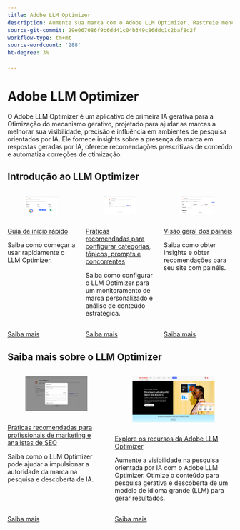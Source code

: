 ```yaml
---
title: Adobe LLM Optimizer
description: Aumente sua marca com o Adobe LLM Optimizer. Rastreie menções, descubra insights e domine a pesquisa orientada por IA. Assuma o controle de sua visibilidade - comece a otimizar agora mesmo!
source-git-commit: 29e067086f9b6dd41c04b349c86ddc1c2baf8d2f
workflow-type: tm+mt
source-wordcount: '288'
ht-degree: 3%

---
```



# Adobe LLM Optimizer

<!-- VIDEO HERE/SLIDES HERE -->

O Adobe LLM Optimizer é um aplicativo de primeira IA gerativa para a Otimização do mecanismo gerativo, projetado para ajudar as marcas a melhorar sua visibilidade, precisão e influência em ambientes de pesquisa orientados por IA. Ele fornece insights sobre a presença da marca em respostas geradas por IA, oferece recomendações prescritivas de conteúdo e automatiza correções de otimização.

## Introdução ao LLM Optimizer

<!-- CARDS

* ./overview/quick-start.md
  {title= Quickstart guide}
  {description= Learn how to quickly get up and running with the LLM Optimizer.}
  {image= /help/assets/overview/agentic-traffic-card.png}
  {target=_blank}
  {cta=Learn more}
* ./overview/best-practices-topics-prompts.md
  {title= Best practices for setting up categories, topics, prompts, and competitors}
  {description= Learn how to configure LLM Optimizer for tailored brand monitoring and strategic content analysis.}
  {image= /help/assets/overview/customer-configuration-card.png}
  {target=_blank}
  {cta=Learn more}
* ./dashboards/dashboards-overview.md
  {title= Dashboards overview}
  {image= /help/assets/overview/brand-presence-card.png}
  {description= Learn how to get insights and get recommendations for your site with dashboards.}
  {target=_blank}
  {cta=Learn more}
-->
<!-- START CARDS HTML - DO NOT MODIFY BY HAND -->
<div class="columns">
    <div class="column is-half-tablet is-half-desktop is-one-third-widescreen" aria-label="Quickstart guide">
        <div class="card" style="height: 100%; display: flex; flex-direction: column; height: 100%;">
            <div class="card-image">
                <figure class="image x-is-16by9">
                    <a href="./overview/quick-start.md" title="Guia de início rápido" target="_blank" rel="referrer">
                        <img class="is-bordered-r-small" src="/help/assets/overview/agentic-traffic-card.png" alt="Guia de início rápido"
                             style="width: 100%; aspect-ratio: 16 / 9; object-fit: cover; overflow: hidden; display: block; margin: auto;">
                    </a>
                </figure>
            </div>
            <div class="card-content is-padded-small" style="display: flex; flex-direction: column; flex-grow: 1; justify-content: space-between;">
                <div class="top-card-content">
                    <p class="headline is-size-6 has-text-weight-bold">
                        <a href="./overview/quick-start.md" target="_blank" rel="referrer" title="Guia de início rápido">Guia de início rápido</a>
                    </p>
                    <p class="is-size-6">Saiba como começar a usar rapidamente o LLM Optimizer.</p>
                </div>
                <a href="./overview/quick-start.md" target="_blank" rel="referrer" class="spectrum-Button spectrum-Button--outline spectrum-Button--primary spectrum-Button--sizeM" style="align-self: flex-start; margin-top: 1rem;">
                    <span class="spectrum-Button-label has-no-wrap has-text-weight-bold">Saiba mais</span>
                </a>
            </div>
        </div>
    </div>
    <div class="column is-half-tablet is-half-desktop is-one-third-widescreen" aria-label="Best practices for setting up categories, topics, prompts, and competitors">
        <div class="card" style="height: 100%; display: flex; flex-direction: column; height: 100%;">
            <div class="card-image">
                <figure class="image x-is-16by9">
                    <a href="./overview/best-practices-topics-prompts.md" title="Práticas recomendadas para configurar categorias, tópicos, prompts e concorrentes" target="_blank" rel="referrer">
                        <img class="is-bordered-r-small" src="/help/assets/overview/customer-configuration-card.png" alt="Práticas recomendadas para configurar categorias, tópicos, prompts e concorrentes"
                             style="width: 100%; aspect-ratio: 16 / 9; object-fit: cover; overflow: hidden; display: block; margin: auto;">
                    </a>
                </figure>
            </div>
            <div class="card-content is-padded-small" style="display: flex; flex-direction: column; flex-grow: 1; justify-content: space-between;">
                <div class="top-card-content">
                    <p class="headline is-size-6 has-text-weight-bold">
                        <a href="./overview/best-practices-topics-prompts.md" target="_blank" rel="referrer" title="Práticas recomendadas para configurar categorias, tópicos, prompts e concorrentes">Práticas recomendadas para configurar categorias, tópicos, prompts e concorrentes</a>
                    </p>
                    <p class="is-size-6">Saiba como configurar o LLM Optimizer para um monitoramento de marca personalizado e análise de conteúdo estratégica.</p>
                </div>
                <a href="./overview/best-practices-topics-prompts.md" target="_blank" rel="referrer" class="spectrum-Button spectrum-Button--outline spectrum-Button--primary spectrum-Button--sizeM" style="align-self: flex-start; margin-top: 1rem;">
                    <span class="spectrum-Button-label has-no-wrap has-text-weight-bold">Saiba mais</span>
                </a>
            </div>
        </div>
    </div>
    <div class="column is-half-tablet is-half-desktop is-one-third-widescreen" aria-label="Dashboards overview">
        <div class="card" style="height: 100%; display: flex; flex-direction: column; height: 100%;">
            <div class="card-image">
                <figure class="image x-is-16by9">
                    <a href="./dashboards/dashboards-overview.md" title="Visão geral dos painéis" target="_blank" rel="referrer">
                        <img class="is-bordered-r-small" src="/help/assets/overview/brand-presence-card.png" alt="Visão geral dos painéis"
                             style="width: 100%; aspect-ratio: 16 / 9; object-fit: cover; overflow: hidden; display: block; margin: auto;">
                    </a>
                </figure>
            </div>
            <div class="card-content is-padded-small" style="display: flex; flex-direction: column; flex-grow: 1; justify-content: space-between;">
                <div class="top-card-content">
                    <p class="headline is-size-6 has-text-weight-bold">
                        <a href="./dashboards/dashboards-overview.md" target="_blank" rel="referrer" title="Visão geral dos painéis">Visão geral dos painéis</a>
                    </p>
                    <p class="is-size-6">Saiba como obter insights e obter recomendações para seu site com painéis.</p>
                </div>
                <a href="./dashboards/dashboards-overview.md" target="_blank" rel="referrer" class="spectrum-Button spectrum-Button--outline spectrum-Button--primary spectrum-Button--sizeM" style="align-self: flex-start; margin-top: 1rem;">
                    <span class="spectrum-Button-label has-no-wrap has-text-weight-bold">Saiba mais</span>
                </a>
            </div>
        </div>
    </div>
</div>
<!-- END CARDS HTML - DO NOT MODIFY BY HAND -->

## Saiba mais sobre o LLM Optimizer

<!-- Add cards -->

<!-- CARDS

* ./tutorials/best-practices.md
  {title= Best practices for marketers and SEO analysts}
  {image= /help/assets/overview/best-practices-card.png}
  {description= Learn how LLM Optimizer can help you drive brand authority in AI search and discovery.}
* https://business.adobe.com/products/llm-optimizer.html
  {title = Explore the capabilities of the Adobe LLM Optimizer}
  {image = /help/assets/overview/business-adobe.png}
  {target=_blank}
  {cta=Learn more}

-->
<!-- START CARDS HTML - DO NOT MODIFY BY HAND -->
<div class="columns">
    <div class="column is-half-tablet is-half-desktop is-one-third-widescreen" aria-label="Best practices for marketers and SEO analysts">
        <div class="card" style="height: 100%; display: flex; flex-direction: column; height: 100%;">
            <div class="card-image">
                <figure class="image x-is-16by9">
                    <a href="./tutorials/best-practices.md" title="Práticas recomendadas para profissionais de marketing e analistas de SEO" target="_blank" rel="referrer">
                        <img class="is-bordered-r-small" src="/help/assets/overview/best-practices-card.png" alt="Práticas recomendadas para profissionais de marketing e analistas de SEO"
                             style="width: 100%; aspect-ratio: 16 / 9; object-fit: cover; overflow: hidden; display: block; margin: auto;">
                    </a>
                </figure>
            </div>
            <div class="card-content is-padded-small" style="display: flex; flex-direction: column; flex-grow: 1; justify-content: space-between;">
                <div class="top-card-content">
                    <p class="headline is-size-6 has-text-weight-bold">
                        <a href="./tutorials/best-practices.md" target="_blank" rel="referrer" title="Práticas recomendadas para profissionais de marketing e analistas de SEO">Práticas recomendadas para profissionais de marketing e analistas de SEO</a>
                    </p>
                    <p class="is-size-6">Saiba como o LLM Optimizer pode ajudar a impulsionar a autoridade da marca na pesquisa e descoberta de IA.</p>
                </div>
                <a href="./tutorials/best-practices.md" target="_blank" rel="referrer" class="spectrum-Button spectrum-Button--outline spectrum-Button--primary spectrum-Button--sizeM" style="align-self: flex-start; margin-top: 1rem;">
                    <span class="spectrum-Button-label has-no-wrap has-text-weight-bold">Saiba mais</span>
                </a>
            </div>
        </div>
    </div>
    <div class="column is-half-tablet is-half-desktop is-one-third-widescreen" aria-label="Explore the capabilities of the Adobe LLM Optimizer">
        <div class="card" style="height: 100%; display: flex; flex-direction: column; height: 100%;">
            <div class="card-image">
                <figure class="image x-is-16by9">
                    <a href="https://business.adobe.com/products/llm-optimizer.html" title="Explore os recursos do Adobe LLM Optimizer" target="_blank" rel="referrer">
                        <img class="is-bordered-r-small" src="/help/assets/overview/business-adobe.png" alt="Explore os recursos do Adobe LLM Optimizer"
                             style="width: 100%; aspect-ratio: 16 / 9; object-fit: cover; overflow: hidden; display: block; margin: auto;">
                    </a>
                </figure>
            </div>
            <div class="card-content is-padded-small" style="display: flex; flex-direction: column; flex-grow: 1; justify-content: space-between;">
                <div class="top-card-content">
                    <p class="headline is-size-6 has-text-weight-bold">
                        <a href="https://business.adobe.com/products/llm-optimizer.html" target="_blank" rel="referrer" title="Explore os recursos do Adobe LLM Optimizer">Explore os recursos da Adobe LLM Optimizer</a>
                    </p>
                    <p class="is-size-6">Aumente a visibilidade na pesquisa orientada por IA com o Adobe LLM Optimizer. Otimize o conteúdo para pesquisa gerativa e descoberta de um modelo de idioma grande (LLM) para gerar resultados.</p>
                </div>
                <a href="https://business.adobe.com/products/llm-optimizer.html" target="_blank" rel="referrer" class="spectrum-Button spectrum-Button--outline spectrum-Button--primary spectrum-Button--sizeM" style="align-self: flex-start; margin-top: 1rem;">
                    <span class="spectrum-Button-label has-no-wrap has-text-weight-bold">Saiba mais</span>
                </a>
            </div>
        </div>
    </div>
</div>
<!-- END CARDS HTML - DO NOT MODIFY BY HAND -->

